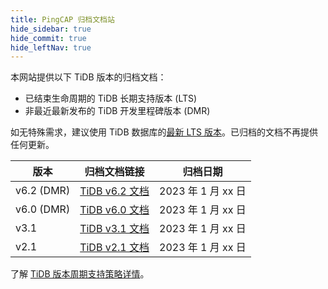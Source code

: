 ```yaml
---
title: PingCAP 归档文档站
hide_sidebar: true
hide_commit: true
hide_leftNav: true
---
```


<DocHomeContainer title="PingCAP 归档文档" subTitle="访问 TiDB 数据库的归档文档" archive>

<DocHomeSection label="TiDB" anchor="tidb" id="tidb">
  
本网站提供以下 TiDB 版本的归档文档：

- 已结束生命周期的 TiDB 长期支持版本 (LTS)
- 非最近最新发布的 TiDB 开发里程碑版本 (DMR)

如无特殊需求，建议使用 TiDB 数据库的[最新 LTS 版本](https://docs.pingcap.com/tidb/stable/)。已归档的文档不再提供任何更新。

| 版本        | 归档文档链接                                             | 归档日期 |
| ---------- | ------------------------------------------------------ | ----------------- |
| v6.2 (DMR) | [TiDB v6.2 文档](https://docs.pingcap.com/zh/tidb/v6.2) | 2023 年 1 月 xx 日 |
| v6.0 (DMR) | [TiDB v6.0 文档](https://docs.pingcap.com/zh/tidb/v6.0) | 2023 年 1 月 xx 日 |
| v3.1       | [TiDB v3.1 文档](https://docs.pingcap.com/zh/tidb/v3.1) | 2023 年 1 月 xx 日 |
| v2.1       | [TiDB v2.1 文档](https://docs.pingcap.com/zh/tidb/v2.1) | 2023 年 1 月 xx 日 |

了解 [TiDB 版本周期支持策略详情](https://cn.pingcap.com/tidb-release-support-policy)。
  
</DocHomeSection>

</DocHomeContainer>